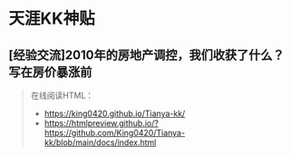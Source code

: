 # 天涯KK神贴
## [经验交流]2010年的房地产调控，我们收获了什么？写在房价暴涨前
> 在线阅读HTML：
> - https://king0420.github.io/Tianya-kk/
> - https://htmlpreview.github.io/?https://github.com/King0420/Tianya-kk/blob/main/docs/index.html
